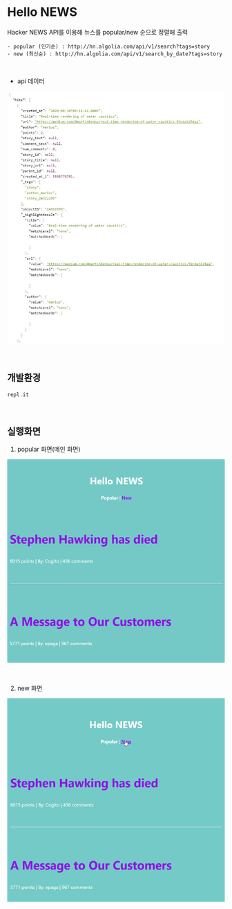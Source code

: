 # Hello NEWS
Hacker NEWS API를 이용해 뉴스를 popular/new 순으로 정렬해 출력
```
- popular (인기순) : http://hn.algolia.com/api/v1/search?tags=story
- new (최신순) : http://hn.algolia.com/api/v1/search_by_date?tags=story
```
<br>

- api 데이터
  
![image](data.jpg)

<br>

## 개발환경
```
repl.it
```  
<br>

## 실행화면
  1. popular 화면(메인 화면)
    
![image](popular.gif)

<br>

  2. new 화면

![image](new.gif)
